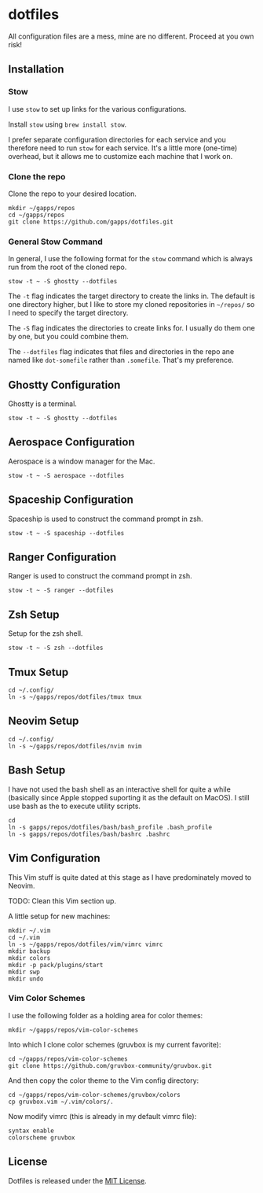 # dotfiles

All configuration files are a mess, mine are no different. Proceed at you own
risk!

## Installation

### Stow

I use `stow` to set up links for the various configurations.

Install `stow` using `brew install stow`.

I prefer separate configuration directories for each service and you therefore
need to run `stow` for each service. It's a little more (one-time) overhead, but
it allows me to customize each machine that I work on.

### Clone the repo

Clone the repo to your desired location.

`mkdir ~/gapps/repos`\
`cd ~/gapps/repos`\
`git clone https://github.com/gapps/dotfiles.git`

### General Stow Command

In general, I use the following format for the `stow` command which is always
run from the root of the cloned repo.

`stow -t ~ -S ghostty --dotfiles`

The `-t` flag indicates the target directory to create the links in. The default
is one directory higher, but I like to store my cloned repositories in
`~/repos/` so I need to specify the target directory.

The `-S` flag indicates the directories to create links for. I usually do them
one by one, but you could combine them.

The `--dotfiles` flag indicates that files and directories in the repo ane named like
`dot-somefile` rather than `.somefile`. That's my preference.

## Ghostty Configuration

Ghostty is a terminal.

`stow -t ~ -S ghostty --dotfiles`

## Aerospace Configuration

Aerospace is a window manager for the Mac.

`stow -t ~ -S aerospace --dotfiles`

## Spaceship Configuration

Spaceship is used to construct the command prompt in zsh.

`stow -t ~ -S spaceship --dotfiles`

## Ranger Configuration

Ranger is used to construct the command prompt in zsh.

`stow -t ~ -S ranger --dotfiles`

## Zsh Setup

Setup for the zsh shell.

`stow -t ~ -S zsh --dotfiles`

## Tmux Setup

```
cd ~/.config/
ln -s ~/gapps/repos/dotfiles/tmux tmux
```

## Neovim Setup

```
cd ~/.config/
ln -s ~/gapps/repos/dotfiles/nvim nvim
```

## Bash Setup

I have not used the bash shell as an interactive shell for quite a while
(basically since Apple stopped suporting it as the default on MacOS). I still
use bash as the to execute utility scripts.

```
cd
ln -s gapps/repos/dotfiles/bash/bash_profile .bash_profile
ln -s gapps/repos/dotfiles/bash/bashrc .bashrc
```

## Vim Configuration

This Vim stuff is quite dated at this stage as I have predominately moved to
Neovim.

TODO: Clean this Vim section up.

A little setup for new machines:

```
mkdir ~/.vim
cd ~/.vim
ln -s ~/gapps/repos/dotfiles/vim/vimrc vimrc
mkdir backup
mkdir colors
mkdir -p pack/plugins/start
mkdir swp
mkdir undo
```

### Vim Color Schemes

I use the following folder as a holding area for color themes:

`mkdir ~/gapps/repos/vim-color-schemes`

Into which I clone color schemes (gruvbox is my current favorite):

`cd ~/gapps/repos/vim-color-schemes`\
`git clone https://github.com/gruvbox-community/gruvbox.git`

And then copy the color theme to the Vim config directory:

`cd ~/gapps/repos/vim-color-schemes/gruvbox/colors`\
`cp gruvbox.vim ~/.vim/colors/.`

Now modify vimrc (this is already in my default vimrc file):

```
syntax enable
colorscheme gruvbox
```

## License

Dotfiles is released under the [MIT
License](https://opensource.org/licenses/MIT).

